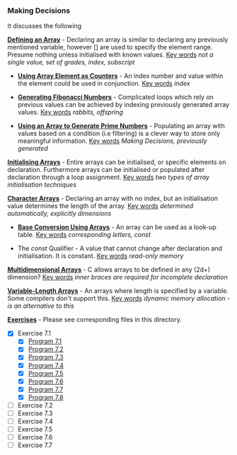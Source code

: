 ### Making Decisions

It discusses the following

<u>**Defining an Array**</u> - Declaring an array is similar to declaring any previously mentioned variable, however [] are used to specify the element range. Presume nothing unless initialised with known values. <u>Key words</u> *not a single value, set of grades, index, subscript*

* <u>**Using Array Element as Counters**</u> - An index number and value within the element could be used in conjunction. <u>Key words</u> *index*

* <u>**Generating Fibonacci Numbers**</u> - Complicated loops which rely on previous values can be achieved by indexing previously generated array values. <u>Key words</u> *rabbits, offspring*

* <u>**Using an Array to Generate Prime Numbers**</u> - Populating an array with values based on a condition (i.e filtering) is a clever way to store only meaningful information. <u>Key words</u> *Making Decisions, previously generated*

<u>**Initialising Arrays**</u> - Entire arrays can be initialised, or specific elements on declaration. Furthermore arrays can be initialised or populated after declaration through a loop assignment. <u>Key words</u> *two types of array initialisation techniques*

<u>**Character Arrays**</u> -  Declaring an array with no index, but an initialisation value determines the length of the array. <u>Key words</u> *determined automatically, explicitly dimensions* 

* <u>**Base Conversion Using Arrays**</u> - An array can be used as a look-up table. <u>Key words</u> *corresponding letters, const*

* The *const* Qualifier - A value that cannot change after declaration and initialisation. It is constant. <u>Key words</u> *read-only memory*

<u>**Multidimensional Arrays**</u> - C allows arrays to be defined in any (2d+) dimension? <u>Key words</u> *inner braces are required for incomplete declaration*

<u>**Variable-Length Arrays**</u> - An arrays where length is specified by a variable. Some compilers don't support this. <u>Key words</u> *dynamic memory allocation - is an alternative to this*

**<u>Exercises</u>** - Please see corresponding files in this directory.

- [x] Exercise 7.1
    - [x] [Program 7.1](Exercise_7.1/Program_7.1.c)
    - [x] [Program 7.2](Exercise_7.1/Program_7.2.c)
    - [x] [Program 7.3](Exercise_7.1/Program_7.3.c)
    - [x] [Program 7.4](Exercise_7.1/Program_7.4.c)
    - [x] [Program 7.5](Exercise_7.1/Program_7.5.c)
    - [x] [Program 7.6](Exercise_7.1/Program_7.6.c)
    - [x] [Program 7.7](Exercise_7.1/Program_7.7.c)
    - [x] [Program 7.8](Exercise_7.1/Program_7.8.c)
- [ ] Exercise 7.2
- [ ] Exercise 7.3
- [ ] Exercise 7.4
- [ ] Exercise 7.5
- [ ] Exercise 7.6
- [ ] Exercise 7.7
